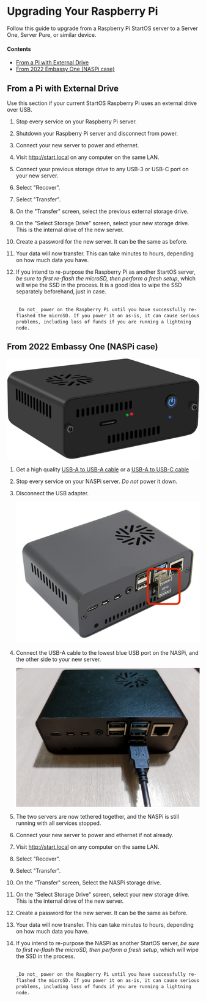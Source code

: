 # Upgrading Your Raspberry Pi

Follow this guide to upgrade from a Raspberry Pi StartOS server to a Server One, Server Pure, or similar device.

#### Contents

- [From a Pi with External Drive](#from-a-pi-with-external-drive)
- [From 2022 Embassy One (NASPi case)](#from-embassy-one-naspi-case)

## From a Pi with External Drive

Use this section if your current StartOS Raspberry Pi uses an external drive over USB.

1. Stop every service on your Raspberry Pi server.

1. Shutdown your Raspberry Pi server and disconnect from power.

1. Connect your new server to power and ethernet.

1. Visit http://start.local on any computer on the same LAN.

1. Connect your previous storage drive to any USB-3 or USB-C port on your new server.

1. Select "Recover".

1. Select "Transfer".

1. On the "Transfer" screen, select the previous external storage drive.

1. On the "Select Storage Drive" screen, select your new storage drive. This is the internal drive of the new server.

1. Create a password for the new server. It can be the same as before.

1. Your data will now transfer. This can take minutes to hours, depending on how much data you have.

1. If you intend to re-purpose the Raspberry Pi as another StartOS server, _be sure to first re-flash the microSD, then perform a fresh setup_, which will wipe the SSD in the process. It is a good idea to wipe the SSD separately beforehand, just in case.

   ```admonish warning

   _Do not_ power on the Raspberry Pi until you have successfully re-flashed the microSD. If you power it on as-is, it can cause serious problems, including loss of funds if you are running a lightning node.
   ```

## From 2022 Embassy One (NASPi case)

![Naspi](./assets/naspi.jpg)

1. Get a high quality <a href="https://www.amazon.com/UGREEN-Transfer-Enclosures-Printers-Cameras/dp/B00P0E3954/?th=1" target="_blank">USB-A to USB-A cable</a> or a <a href="https://www.amazon.com/AmazonBasics-Type-C-USB-Male-Cable/dp/B01GGKYKQM/?th=1" target="_blank">USB-A to USB-C cable</a>

1. Stop every service on your NASPi server. _Do not_ power it down.

1. Disconnect the USB adapter.

   ![Naspi Jameson Loop](./assets/naspi-jameson-loop.png)

1. Connect the USB-A cable to the lowest blue USB port on the NASPi, and the other side to your new server.

   ![Naspi USB](./assets/naspi-usb.jpg)

1. The two servers are now tethered together, and the NASPi is still running with all services stopped.

1. Connect your new server to power and ethernet if not already.

1. Visit http://start.local on any computer on the same LAN.

1. Select "Recover".

1. Select "Transfer".

1. On the "Transfer" screen, Select the NASPi storage drive.

1. On the "Select Storage Drive" screen, select your new storage drive. This is the internal drive of the new server.

1. Create a password for the new server. It can be the same as before.

1. Your data will now transfer. This can take minutes to hours, depending on how much data you have.

1. If you intend to re-purpose the NASPi as another StartOS server, _be sure to first re-flash the microSD, then perform a fresh setup_, which will wipe the SSD in the process.

   ```admonish warning

   _Do not_ power on the Raspberry Pi until you have successfully re-flashed the microSD. If you power it on as-is, it can cause serious problems, including loss of funds if you are running a lightning node.
   ```
